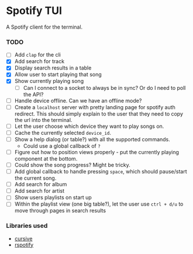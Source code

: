 # Spotify TUI

A Spotify client for the terminal.

### TODO

- [ ] Add `clap` for the cli
- [x] Add search for track
- [x] Display search results in a table
- [x] Allow user to start playing that song
- [x] Show currently playing song
  - [ ] Can I connect to a socket to always be in sync? Or do I need to poll the API?
- [ ] Handle device offline. Can we have an offline mode?
- [ ] Create a `localhost` server with pretty landing page for spotify auth redirect. This should simply explain to the user that they need to copy the url into the terminal.
- [ ] Let the user choose which device they want to play songs on.
- [ ] Cache the currently selected `device_id`.
- [ ] Show a help dialog (or table?) with all the supported commands.
  - Could use a global callback of `?`
- [ ] Figure out how to position views properly - put the currently playing component at the bottom.
- [ ] Could show the song progress? Might be tricky.
- [ ] Add global callback to handle pressing `space`, which should pause/start the current song.
- [ ] Add search for album
- [ ] Add search for artist
- [ ] Show users playlists on start up
- [ ] Within the playlist view (one big table?), let the user use `ctrl + d/u` to move through pages in search results

### Libraries used

- [cursive](https://github.com/gyscos/cursive)
- [rspotify](https://github.com/ramsayleung/rspotify)
